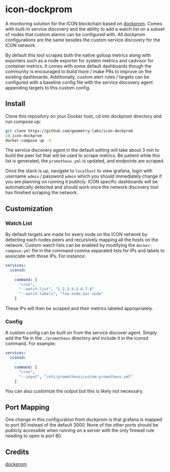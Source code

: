 # icon-dockprom

A monitoring solution for the ICON blockchain based on [dockprom](https://github.com/stefanprodan/dockprom). Comes with built-in service discovery and the ability to add a watch list on a subset of nodes that custom alarms can be configured with. All dockprom configurations are the same besides the custom service discovery for the ICON network. 

By default this tool scrapes both the native goloop metrics along with exporters such as a node exporter for system metrics and cadvisor for container metrics. It comes with some default dashboards though the community is encouraged to build more / make PRs to improve on the existing dashboards.  Additionally, custom alert rules / targets can be configured with a baseline config file with the service discovery agent appending targets to this custom config. 

## Install

Clone this repository on your Docker host, cd into dockprom directory and run compose up:

```bash
git clone https://github.com/geometry-labs/icon-dockprom
cd icon-dockprom
docker-compose up -d
```
The service discovery agent in the default setting will take about 3 min to build the peer list that will be used to scrape metrics.  Be patient while this list is generated, the `prometheus.yml` is updated, and endpoints are scraped. 

Once the stack is up, navigate to `localhost` to view grafana, login with username `admin` / password `admin` which you should immediately change if you are planning on running it publicly. ICON specific dashboards will be automatically detected and should work once the network discovery tool has finished scraping the network. 

## Customization 

### Watch List

By default targets are made for every node on the ICON network by detecting each nodes peers and recursively mapping all the hosts on the network. Custom watch lists can be enabled by modifying the `docker-compose.yml` file in the command comma separated lists for IPs and labels to associate with those IPs. For instance:

```yaml
services:
  iconsd:
    ...
    command: [
      "cron",
      "--watch-list", "1.2.3.4,5.6.7.8"
      "--watch-labels", "foo-node,bar-node"
    ]
```

These IPs will then be scraped and their metrics labeled appropriately. 

### Config

A custom config can be built on from the service discover agent. Simply add the file in the `./prometheus` directory and include it in the iconsd command. For example:

```yaml
services:
  iconsd:
    ...
    command: [
      "cron",
      "--input", "/etc/prometheus/custom-prometheus.yml"
    ]
```

You can also customize the output but this is likely not necessary. 

## Port Mapping 

One change in this configuration from dockprom is that grafana is mapped to port 80 instead of the default 3000. None of the other ports should be publicly accessible when running on a server with the only firewall rule needing to open is port 80. 

## Credits

[dockprom](https://github.com/stefanprodan/dockprom)